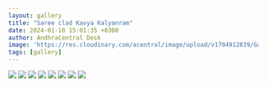 ```yaml
---
layout: gallery
title: "Saree clad Kavya Kalyanram"
date: 2024-01-10 15:01:35 +0300
author: AndhraCentral Desk
image: 'https://res.cloudinary.com/acentral/image/upload/v1704912839/Galleries/249758-uyd2s707_iiwfmu.jpg'
tags: [gallery]
---
```

<div class="gallery-box">
  <div class="gallery">
    <img src="https://res.cloudinary.com/acentral/image/upload/v1704912795/Galleries/249745-xmw305w5_zlggno.webp" loading="lazy">
    <img src="https://res.cloudinary.com/acentral/image/upload/v1704912798/Galleries/249746-cy2eyqd3_yyfvz3.webp" loading="lazy">
    <img src="https://res.cloudinary.com/acentral/image/upload/v1704912803/Galleries/249748-kj1cowke_cwjmeh.jpg" loading="lazy">
    <img src="https://res.cloudinary.com/acentral/image/upload/v1704912806/Galleries/249747-eqxyjf93_sxb8e7.webp" loading="lazy">
    <img src="https://res.cloudinary.com/acentral/image/upload/v1704912812/Galleries/249749-pv245oo2_vmedd1.webp" loading="lazy">
    <img src="https://res.cloudinary.com/acentral/image/upload/v1704912839/Galleries/249758-uyd2s707_iiwfmu.jpg" loading="lazy">
    <img src="https://res.cloudinary.com/acentral/image/upload/v1704912847/Galleries/249756-clckca0e_u3zoj2.jpg" loading="lazy">
    <img src="https://res.cloudinary.com/acentral/image/upload/v1704912839/Galleries/249758-uyd2s707_iiwfmu.jpg" loading="lazy">
  </div>
</div>
